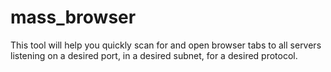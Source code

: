 # mass_browser
This tool will help you quickly scan for and open browser tabs to all servers listening on a desired port, in a desired subnet, for a desired protocol.
